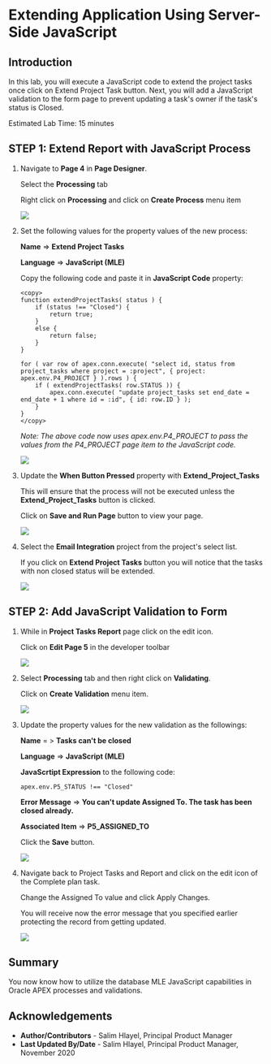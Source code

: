 # Extending Application Using Server-Side JavaScript

## Introduction
In this lab, you will execute a JavaScript code to extend the project tasks once click on Extend Project Task button. Next, you will add a JavaScript validation to the form page to prevent updating a task's owner if the task's status is Closed.

Estimated Lab Time: 15 minutes

## **STEP 1**: Extend Report with JavaScript Process

1. Navigate to **Page 4** in **Page Designer**. 

    Select the **Processing** tab

    Right click on **Processing** and click on **Create Process** menu item
    
    ![](images/1-create-process.png " ")

2. Set the following values for the property values of the new process:

    **Name** => **Extend Project Tasks**

    **Language** => **JavaScript (MLE)**

    Copy the following code and paste it in **JavaScript Code** property:

    ```
    <copy>
    function extendProjectTasks( status ) {
        if (status !== "Closed") {
            return true;
        }
        else {
            return false;
        }
    }

    for ( var row of apex.conn.execute( "select id, status from project_tasks where project = :project", { project: apex.env.P4_PROJECT } ).rows ) {
        if ( extendProjectTasks( row.STATUS )) {
            apex.conn.execute( "update project_tasks set end_date = end_date + 1 where id = :id", { id: row.ID } );
        }
    }
    </copy>
    ```

    *Note: The above code now uses apex.env.P4\_PROJECT to pass the values from the P4\_PROJECT page item to the JavaScript code.*

    ![](images/2-javascript-process.png " ")

3. Update the **When Button Pressed** property with **Extend\_Project\_Tasks**

    This will ensure that the process will not be executed unless the **Extend\_Project\_Tasks** button is clicked.

    Click on **Save and Run Page** button to view your page.

    ![](images/3-process-condition.png " ")

4. Select the **Email Integration** project from the project's select list. 
   
   If you click on **Extend Project Tasks** button you will notice that the tasks with non closed status will be extended.

    ![](images/4-extend-tasks.png " ")

## **STEP 2**: Add JavaScript Validation to Form

1. While in **Project Tasks Report** page click on the edit icon.

    Click on **Edit Page 5** in the developer toolbar

    ![](images/5-edit-page-5.png " ")

2. Select **Processing** tab and then right click on **Validating**. 

    Click on **Create Validation** menu item.

    ![](images/6-create-validation.png " ")

3. Update the property values for the new validation as the followings:

    **Name** = > **Tasks can't be closed**

    **Language** => **JavaScript (MLE)**

    **JavaScrtipt Expression** to the following code:

    ```
    apex.env.P5_STATUS !== "Closed"
    ```

    **Error Message** => **You can't update Assigned To. The task has been closed already.**

    **Associated Item** => **P5\_ASSIGNED\_TO**

    Click the **Save** button.

    ![](images/7-complete-validation.png " ")

4. Navigate back to Project Tasks and Report and click on the edit icon of the Complete plan task.
    
    Change the Assigned To value and click Apply Changes.

    You will receive now the error message that you specified earlier protecting the record from getting updated.

    ![](images/8-test-validation.png " ")


## **Summary**

You now know how to utilize the database MLE JavaScript capabilities in Oracle APEX processes and validations.

## **Acknowledgements**

 - **Author/Contributors** -  Salim Hlayel, Principal Product Manager
 - **Last Updated By/Date** - Salim Hlayel, Principal Product Manager, November 2020

